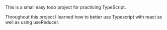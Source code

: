 This is a small easy todo project for practicing TypeScript.

Throughout this project I learned how to better use Typescript with react as well as using useReducer.
